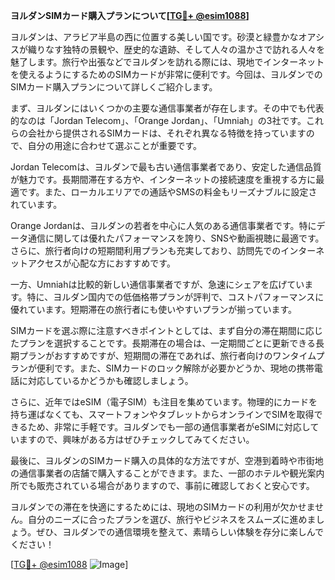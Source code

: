 **ヨルダンSIMカード購入プランについて[[TG💪+ @esim1088](https://t.me/s/esim1088)]**

ヨルダンは、アラビア半島の西に位置する美しい国です。砂漠と緑豊かなオアシスが織りなす独特の景観や、歴史的な遺跡、そして人々の温かさで訪れる人々を魅了します。旅行や出張などでヨルダンを訪れる際には、現地でインターネットを使えるようにするためのSIMカードが非常に便利です。今回は、ヨルダンでのSIMカード購入プランについて詳しくご紹介します。

まず、ヨルダンにはいくつかの主要な通信事業者が存在します。その中でも代表的なのは「Jordan Telecom」、「Orange Jordan」、「Umniah」の3社です。これらの会社から提供されるSIMカードは、それぞれ異なる特徴を持っていますので、自分の用途に合わせて選ぶことが重要です。

Jordan Telecomは、ヨルダンで最も古い通信事業者であり、安定した通信品質が魅力です。長期間滞在する方や、インターネットの接続速度を重視する方に最適です。また、ローカルエリアでの通話やSMSの料金もリーズナブルに設定されています。

Orange Jordanは、ヨルダンの若者を中心に人気のある通信事業者です。特にデータ通信に関しては優れたパフォーマンスを誇り、SNSや動画視聴に最適です。さらに、旅行者向けの短期間利用プランも充実しており、訪問先でのインターネットアクセスが心配な方におすすめです。

一方、Umniahは比較的新しい通信事業者ですが、急速にシェアを広げています。特に、ヨルダン国内での低価格帯プランが評判で、コストパフォーマンスに優れています。短期滞在の旅行者にも使いやすいプランが揃っています。

SIMカードを選ぶ際に注意すべきポイントとしては、まず自分の滞在期間に応じたプランを選択することです。長期滞在の場合は、一定期間ごとに更新できる長期プランがおすすめですが、短期間の滞在であれば、旅行者向けのワンタイムプランが便利です。また、SIMカードのロック解除が必要かどうか、現地の携帯電話に対応しているかどうかも確認しましょう。

さらに、近年ではeSIM（電子SIM）も注目を集めています。物理的にカードを持ち運ばなくても、スマートフォンやタブレットからオンラインでSIMを取得できるため、非常に手軽です。ヨルダンでも一部の通信事業者がeSIMに対応していますので、興味がある方はぜひチェックしてみてください。

最後に、ヨルダンのSIMカード購入の具体的な方法ですが、空港到着時や市街地の通信事業者の店舗で購入することができます。また、一部のホテルや観光案内所でも販売されている場合がありますので、事前に確認しておくと安心です。

ヨルダンでの滞在を快適にするためには、現地のSIMカードの利用が欠かせません。自分のニーズに合ったプランを選び、旅行やビジネスをスムーズに進めましょう。ぜひ、ヨルダンでの通信環境を整えて、素晴らしい体験を存分に楽しんでください！

[[TG💪+ @esim1088](https://t.me/s/esim1088) ![Image](https://i.postimg.cc/Y0z9fWf4/image.png)]